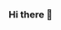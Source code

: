 ### Hi there 👋

<!--
**ericjalal/ericjalal** is a ✨ _special_ ✨ repository because its `README.md` (this file) appears on your GitHub profile.

- 🔭 I’m currently working at @Elisa Oyj as Java developer and Java trainer at sdacademy.pl remotely
- 🌱 I’m currently learning some DevOps concepts
- 👯 I’m looking to collaborate on opensource projects, tutorials and educational projects
- 📫 How to reach me: https://www.linkedin.com/in/eric-jalal/
- ⚡ Keywords: #backend #java #kotlin #android #springboot #devops #kubernetes #docker #jenkins #springmvc #git #automation #aws #gcp #robottest #Jackson #elastic #redis 
-->
